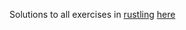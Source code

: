 Solutions to all exercises in [rustling](https://github.com/rust-lang/rustlings) [here](https://github.com/sharkyze/rustlings/pull/1)
